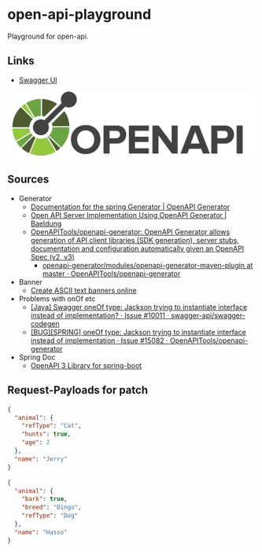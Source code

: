 # open-api-playground

Playground for open-api.

## Links

* [Swagger UI](http://localhost:8080/swagger-ui/index.html#/pets/patchPet)

![openapi-logo](docs/openapi-logo.png)
## Sources

* Generator
  * [Documentation for the spring Generator | OpenAPI Generator](https://openapi-generator.tech/docs/generators/spring/)
  * [Open API Server Implementation Using OpenAPI Generator | Baeldung](https://www.baeldung.com/java-openapi-generator-server)
  * [OpenAPITools/openapi-generator: OpenAPI Generator allows generation of API client libraries (SDK generation), server stubs, documentation and configuration automatically given an OpenAPI Spec (v2, v3)](https://github.com/OpenAPITools/openapi-generator)
    * [openapi-generator/modules/openapi-generator-maven-plugin at master · OpenAPITools/openapi-generator](https://github.com/OpenAPITools/openapi-generator/tree/master/modules/openapi-generator-maven-plugin)
* Banner
  * [Create ASCII text banners online](https://manytools.org/hacker-tools/ascii-banner/)
* Problems with onOf etc
  * [[Java] Swagger oneOf type: Jackson trying to instantiate interface instead of implementation? · Issue #10011 · swagger-api/swagger-codegen](https://github.com/swagger-api/swagger-codegen/issues/10011)
  * [[BUG][SPRING] oneOf type: Jackson trying to instantiate interface instead of implementation · Issue #15082 · OpenAPITools/openapi-generator](https://github.com/OpenAPITools/openapi-generator/issues/15082)
* Spring Doc
  * [OpenAPI 3 Library for spring-boot](https://springdoc.org/)


## Request-Payloads for patch 

````json
{
  "animal": {
    "refType": "Cat",
    "hunts": true,
    "age": 2
  },
  "name": "Jerry"
}
````
````json
{
  "animal": {
    "bark": true,
    "breed": "Dingo",
    "refType": "Dog"
  },
  "name": "Hasso"
}
````

